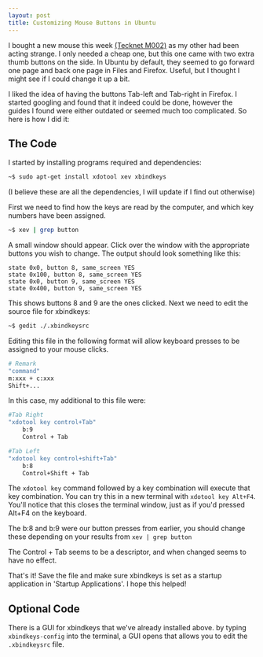 ```yaml
---
layout: post
title: Customizing Mouse Buttons in Ubuntu
---
```


I bought a new mouse this week [(Tecknet M002)](http://amzn.com/B001DHECXA) as my other had been acting strange. I only needed a cheap one, but this one came with two extra thumb buttons on the side. In Ubuntu by default, they seemed to go forward one page and back one page in Files and Firefox. Useful, but I thought I might see if I could change it up a bit.

I liked the idea of having the buttons Tab-left and Tab-right in Firefox. I started googling and found that it indeed could be done, however the guides I found were either outdated or seemed much too complicated. So here is how I did it:

## The Code

I started by installing programs required and dependencies:

```bash
~$ sudo apt-get install xdotool xev xbindkeys
```
(I believe these are all the dependencies, I will update if I find out otherwise)


First we need to find how the keys are read by the computer, and which key numbers have been assigned.

```bash
~$ xev | grep button
```

A small window should appear. Click over the window with the appropriate buttons you wish to change. The output should look something like this:

```
state 0x0, button 8, same_screen YES
state 0x100, button 8, same_screen YES
state 0x0, button 9, same_screen YES
state 0x400, button 9, same_screen YES
```

This shows buttons 8 and 9 are the ones clicked. Next we need to edit the source file for xbindkeys:

```bash
~$ gedit ./.xbindkeysrc
```

Editing this file in the following format will allow keyboard presses to be assigned to your mouse clicks.

```bash
# Remark 
"command" 
m:xxx + c:xxx 
Shift+...
```

In this case, my additional to this file were:

```bash
#Tab Right
"xdotool key control+Tab"
    b:9
    Control + Tab 

#Tab Left
"xdotool key control+shift+Tab"
    b:8
    Control+Shift + Tab
```

The `xdotool key` command followed by a key combination will execute that key combination. You can try this in a new terminal with `xdotool key Alt+F4`. You'll notice that this closes the terminal window, just as if you'd pressed Alt+F4 on the keyboard.

The b:8 and b:9 were our button presses from earlier, you should change these depending on your results from `xev | grep button`

The Control + Tab seems to be a descriptor, and when changed seems to have no effect.

That's it! Save the file and make sure xbindkeys is set as a startup application in 'Startup Applications'. I hope this helped!

## Optional Code

There is a GUI for xbindkeys that we've already installed above. by typing `xbindkeys-config` into the terminal, a GUI opens that allows you to edit the `.xbindkeysrc` file.
